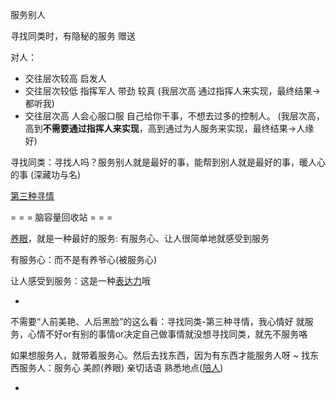 
服务别人

寻找同类时，有隐秘的服务 赠送

对人：
- 交往层次较高 启发人
- 交往层次较低 指挥军人 带劲 较真 (我层次高 通过指挥人来实现，最终结果->都听我)
- 交往层次高 人会心服口服 自己给你干事，不想去过多的控制人。 (我层次高，高到**不需要通过指挥人来实现**，高到通过为人服务来实现，最终结果->人缘好)

寻找同类：寻找人吗？服务别人就是最好的事，能帮到别人就是最好的事，暖人心的事 (深藏功与名)

[第三种寻情](https://github.com/7900ms/000nottheater_deserted_systemlibrary/blob/master/small/第三种寻情.md)


= = = 脑容量回收站 = = =

[养眼](https://github.com/7900ms/000nottheater_deserted_systemthunder/blob/master/torrent/m-节目-美娜.md)，就是一种最好的服务: 有服务心、让人很简单地就感受到服务

有服务心：而不是有养爷心(被服务心)

让人感受到服务：这是一种[表达力](https://github.com/7900ms/000nottheater_deserted_systemlibrary/blob/master/supplementary/term-东西-表达力.md)哦


-

不需要“人前美艳、人后黑脸”的这么看：寻找同类-第三种寻情，我心情好 就服务，心情不好or有别的事情or决定自己做事情就没想寻找同类，就先不服务咯

如果想服务人，就带着服务心。然后去找东西，因为有东西才能服务人呀 ~ 找东西服务人：服务心 美颜(养眼) 亲切话语 熟悉地点([陪人](https://github.com/7900ms/000nottheater_deserted_systemlibrary/blob/master/supplementary/term-聊句-陪人.md))

-
